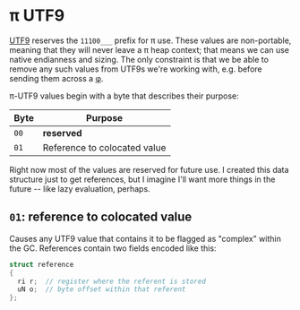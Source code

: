 # π UTF9
[UTF9](utf9.md) reserves the `11100___` prefix for π use. These values are non-portable, meaning that they will never leave a π heap context; that means we can use native endianness and sizing. The only constraint is that we be able to remove any such values from UTF9s we're working with, e.g. before sending them across a [φ](phi.md).

π-UTF9 values begin with a byte that describes their purpose:

| Byte | Purpose                      |
|------|------------------------------|
| `00` | **reserved**                 |
| `01` | Reference to colocated value |

Right now most of the values are reserved for future use. I created this data structure just to get references, but I imagine I'll want more things in the future -- like lazy evaluation, perhaps.


## `01`: reference to colocated value
Causes any UTF9 value that contains it to be flagged as "complex" within the GC. References contain two fields encoded like this:

```cpp
struct reference
{
  ri r;  // register where the referent is stored
  uN o;  // byte offset within that referent
};
```
